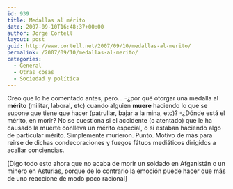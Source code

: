 ```yaml
---
id: 939
title: Medallas al mérito
date: 2007-09-10T16:48:37+00:00
author: Jorge Cortell
layout: post
guid: http://www.cortell.net/2007/09/10/medallas-al-merito/
permalink: /2007/09/10/medallas-al-merito/
categories:
  - General
  - Otras cosas
  - Sociedad y polí­tica
---
```

Creo que lo he comentado antes, pero&#8230; -¿por qué otorgar una medalla al **mérito** (militar, laboral, etc) cuando alguien **muere** haciendo lo que se supone que tiene que hacer (patrullar, bajar a la mina, etc)? -¿Dónde está el mérito, en morir? No se cuestiona si el accidente (o atentado) que le ha causado la muerte conlleva un mérito especial, o si estaban haciendo algo de particular mérito. Simplemente murieron. Punto. Motivo de más para reirse de dichas condecoraciones y fuegos fátuos mediáticos dirigidos a acallar conciencias.

[Digo todo esto ahora que no acaba de morir un soldado en Afganistán o un minero en Asturias, porque de lo contrario la emoción puede hacer que más de uno reaccione de modo poco racional]